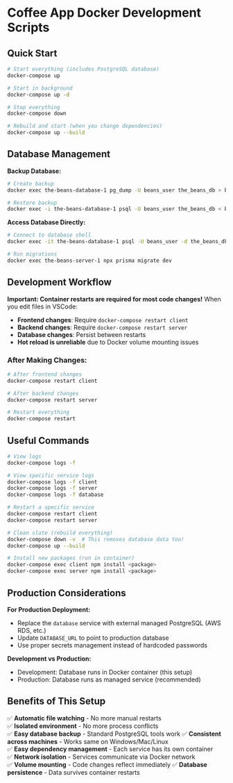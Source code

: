 # Coffee App Docker Development Scripts

## Quick Start
```bash
# Start everything (includes PostgreSQL database)
docker-compose up

# Start in background  
docker-compose up -d

# Stop everything
docker-compose down

# Rebuild and start (when you change dependencies)
docker-compose up --build
```

## Database Management

**Backup Database:**
```bash
# Create backup
docker exec the-beans-database-1 pg_dump -U beans_user the_beans_db > backup.sql

# Restore backup
docker exec -i the-beans-database-1 psql -U beans_user the_beans_db < backup.sql
```

**Access Database Directly:**
```bash
# Connect to database shell
docker exec -it the-beans-database-1 psql -U beans_user -d the_beans_db

# Run migrations
docker exec the-beans-server-1 npx prisma migrate dev
```

## Development Workflow

**Important: Container restarts are required for most code changes!** When you edit files in VSCode:

- **Frontend changes**: Require `docker-compose restart client`
- **Backend changes**: Require `docker-compose restart server`  
- **Database changes**: Persist between restarts
- **Hot reload is unreliable** due to Docker volume mounting issues

### After Making Changes:
```bash
# After frontend changes
docker-compose restart client

# After backend changes  
docker-compose restart server

# Restart everything
docker-compose restart
```

## Useful Commands

```bash
# View logs
docker-compose logs -f

# View specific service logs
docker-compose logs -f client
docker-compose logs -f server
docker-compose logs -f database

# Restart a specific service
docker-compose restart client
docker-compose restart server

# Clean slate (rebuild everything)
docker-compose down -v  # This removes database data too!
docker-compose up --build

# Install new packages (run in container)
docker-compose exec client npm install <package>
docker-compose exec server npm install <package>
```

## Production Considerations

**For Production Deployment:**
- Replace the `database` service with external managed PostgreSQL (AWS RDS, etc.)
- Update `DATABASE_URL` to point to production database
- Use proper secrets management instead of hardcoded passwords

**Development vs Production:**
- Development: Database runs in Docker container (this setup)
- Production: Database runs as managed service (recommended)

## Benefits of This Setup

✅ **Automatic file watching** - No more manual restarts  
✅ **Isolated environment** - No more process conflicts  
✅ **Easy database backup** - Standard PostgreSQL tools work
✅ **Consistent across machines** - Works same on Windows/Mac/Linux  
✅ **Easy dependency management** - Each service has its own container  
✅ **Network isolation** - Services communicate via Docker network  
✅ **Volume mounting** - Code changes reflect immediately
✅ **Database persistence** - Data survives container restarts
